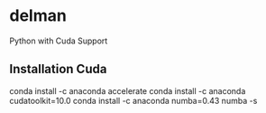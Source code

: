 # delman
Python with Cuda Support

## Installation Cuda
conda install -c anaconda accelerate
conda install -c anaconda cudatoolkit=10.0
conda install -c anaconda numba=0.43
numba -s



